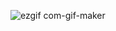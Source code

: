 ![ezgif com-gif-maker](https://user-images.githubusercontent.com/46574484/228615286-fa3a505f-ae77-4ab8-a3c4-211ee96f8b94.gif)
